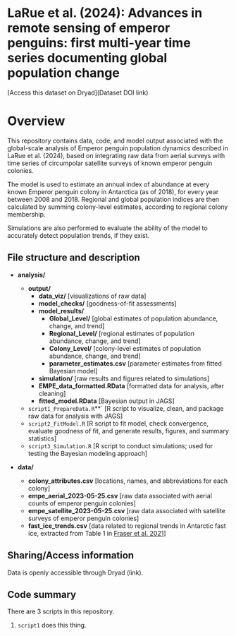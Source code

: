 # LaRue et al. (2024): Advances in remote sensing of emperor penguins: first multi-year time series documenting global population change

[Access this dataset on Dryad](Dataset DOI link)

# Overview

This repository contains data, code, and model output associated with the global-scale analysis of Emperor penguin population dynamics described in LaRue et al. (2024), based on integrating raw data from aerial surveys with time series of circumpolar satellite surveys of known emperor penguin colonies.

The model is used to estimate an annual index of abundance at every known Emperor penguin colony in Antarctica (as of 2018), for every year between 2008 and 2018. Regional and global population indices are then calculated by summing colony-level estimates, according to regional colony membership.

Simulations are also performed to evaluate the ability of the model to accurately detect population trends, if they exist.

## File structure and description

- **analysis/** 
    - **output/** 
        - **data_viz/** [visualizations of raw data] 
        - **model_checks/** [goodness-of-fit assessments]
        - **model_results/** 
            - **Global_Level/** [global estimates of population abundance, change, and trend]
            - **Regional_Level/** [regional estimates of population abundance, change, and trend]
            - **Colony_Level/** [colony-level estimates of population abundance, change, and trend]
            - **parameter_estimates.csv** [parameter estimates from fitted Bayesian model]
        - **simulation/** [raw results and figures related to simulations]
        - **EMPE_data_formatted.RData** [formatted data for analysis, after cleaning]
        - **fitted_model.RData** [Bayesian output in JAGS]
    - `script1_PrepareData.R`**` [R script to visualize, clean, and package raw data for analysis with JAGS]
    - `script2_FitModel.R` [R script to fit model, check convergence, evaluate goodness of fit, and generate results, figures, and summary statistics]
    - `script3_Simulation.R` [R script to conduct simulations; used for testing the Bayesian modeling approach]
    
- **data/** 
    - **colony_attributes.csv** [locations, names, and abbreviations for each colony]
    - **empe_aerial_2023-05-25.csv** [raw data associated with aerial counts of emperor penguin colonies]
    - **empe_satellite_2023-05-25.csv** [raw data associated with satellite surveys of emperor penguin colonies]
    - **fast_ice_trends.csv** [data related to regional trends in Antarctic fast ice, extracted from Table 1 in [Fraser et al. 2021](https://tc.copernicus.org/articles/15/5061/2021/)]

## Sharing/Access information

Data is openly accessible through Dryad (link).

## Code summary

There are 3 scripts in this repository.

1) `script1` does this thing.